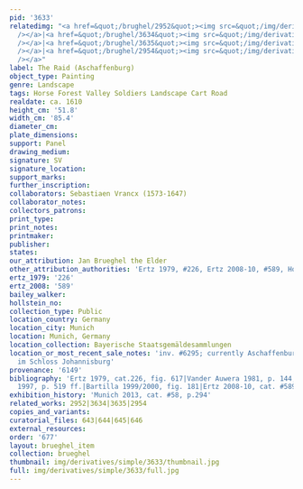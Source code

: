 ```yaml
---
pid: '3633'
relatedimg: "<a href=&quot;/brughel/2952&quot;><img src=&quot;/img/derivatives/simple/2952/thumbnail.jpg&quot;
  /></a>|<a href=&quot;/brughel/3634&quot;><img src=&quot;/img/derivatives/simple/3634/thumbnail.jpg&quot;
  /></a>|<a href=&quot;/brughel/3635&quot;><img src=&quot;/img/derivatives/simple/3635/thumbnail.jpg&quot;
  /></a>|<a href=&quot;/brughel/2954&quot;><img src=&quot;/img/derivatives/simple/2954/thumbnail.jpg&quot;
  /></a>"
label: The Raid (Aschaffenburg)
object_type: Painting
genre: Landscape
tags: Horse Forest Valley Soldiers Landscape Cart Road
realdate: ca. 1610
height_cm: '51.8'
width_cm: '85.4'
diameter_cm: 
plate_dimensions: 
support: Panel
drawing_medium: 
signature: SV
signature_location: 
support_marks: 
further_inscription: 
collaborators: Sebastiaen Vrancx (1573-1647)
collaborator_notes: 
collectors_patrons: 
print_type: 
print_notes: 
printmaker: 
publisher: 
states: 
our_attribution: Jan Brueghel the Elder
other_attribution_authorities: 'Ertz 1979, #226, Ertz 2008-10, #589, Honig database'
ertz_1979: '226'
ertz_2008: '589'
bailey_walker: 
hollstein_no: 
collection_type: Public
location_country: Germany
location_city: Munich
location: Munich, Germany
location_collection: Bayerische Staatsgemäldesammlungen
location_or_most_recent_sale_notes: 'inv. #6295; currently Aschaffenburg, Staatsgalerie
  im Schloss Johannisburg'
provenance: '6149'
bibliography: 'Ertz 1979, cat.226, fig. 617|Vander Auwera 1981, p. 144, note 14|Essen/Vienna
  1997, p. 519 ff.|Bartilla 1999/2000, fig. 181|Ertz 2008-10, cat. #589, p. 1349'
exhibition_history: 'Munich 2013, cat. #58, p.294'
related_works: 2952|3634|3635|2954
copies_and_variants: 
curatorial_files: 643|644|645|646
external_resources: 
order: '677'
layout: brueghel_item
collection: brueghel
thumbnail: img/derivatives/simple/3633/thumbnail.jpg
full: img/derivatives/simple/3633/full.jpg
---
```

